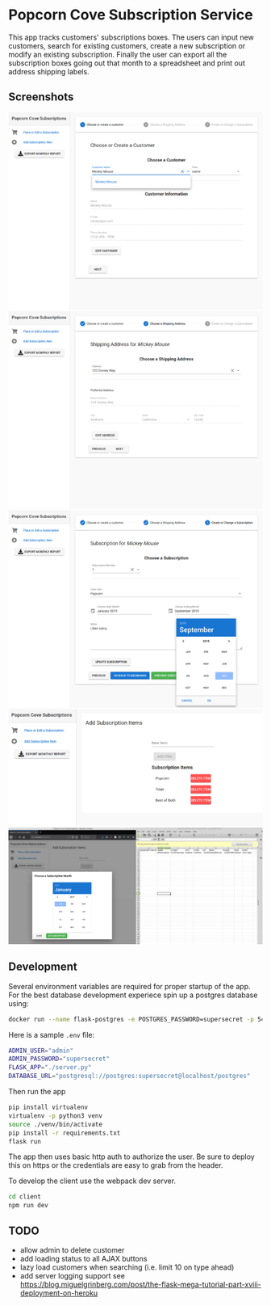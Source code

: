 # Popcorn Cove Subscription Service

This app tracks customers' subscriptions boxes. The users can input new customers, search for existing customers, create a new subscription or modify an existing subscription. Finally the user can export all the subscription boxes going out that month to a spreadsheet and print out address shipping labels.

## Screenshots

![Step 1](/docs/images/step1.png)
![Step 2](/docs/images/step2.png)
![Step 3](/docs/images/step3.png)
![Manage Items](/docs/images/items.png)
![Export Subscriptions](/docs/images/export.png)

## Development

Several environment variables are required for proper startup of the app. For the best database development experiece spin up a postgres database using:

```bash
docker run --name flask-postgres -e POSTGRES_PASSWORD=supersecret -p 5432:5432 -d postgres
```

Here is a sample `.env` file:

```bash
ADMIN_USER="admin"
ADMIN_PASSWORD="supersecret"
FLASK_APP="./server.py"
DATABASE_URL="postgresql://postgres:supersecret@localhost/postgres"
```

Then run the app

```bash
pip install virtualenv
virtualenv -p python3 venv
source ./venv/bin/activate
pip install -r requirements.txt
flask run
```

The app then uses basic http auth to authorize the user. Be sure to deploy this on https or the credentials are easy to grab from the header.

To develop the client use the webpack dev server.

```bash
cd client
npm run dev
```

## TODO

- allow admin to delete customer
- add loading status to all AJAX buttons
- lazy load customers when searching (i.e. limit 10 on type ahead)
- add server logging support see https://blog.miguelgrinberg.com/post/the-flask-mega-tutorial-part-xviii-deployment-on-heroku